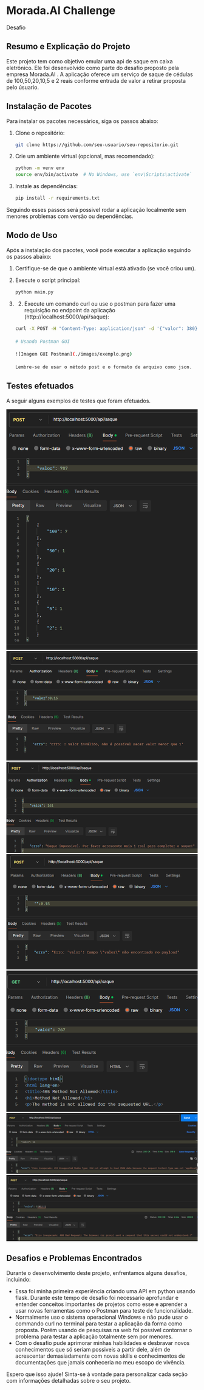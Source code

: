 # Morada.AI Challenge
 Desafio

## Resumo e Explicação do Projeto
Este projeto tem como objetivo emular uma api de saque em caixa eletrônico. Ele foi desenvolvido como parte do desafio proposto pela empresa Morada.AI . A aplicação oferece um serviço de saque de cédulas de 100,50,20,10,5 e 2 reais conforme entrada de valor a retirar proposta pelo úsuario.

## Instalação de Pacotes
Para instalar os pacotes necessários, siga os passos abaixo:

1. Clone o repositório:
    ```bash
    git clone https://github.com/seu-usuario/seu-repositorio.git
    ```

2. Crie um ambiente virtual (opcional, mas recomendado):
    ```bash
    python -m venv env
    source env/bin/activate  # No Windows, use `env\Scripts\activate`
    ```

3. Instale as dependências:
    ```bash
    pip install -r requirements.txt
    ```

Seguindo esses passos será possivel rodar a aplicação localmente sem menores problemas com versão ou dependências.

## Modo de Uso
Após a instalação dos pacotes, você pode executar a aplicação seguindo os passos abaixo:

1. Certifique-se de que o ambiente virtual está ativado (se você criou um).

2. Execute o script principal:
    ```bash
    python main.py
    ```

3. 2. Execute um comando curl ou use o postman para fazer uma requisição no endpoint da aplicação (http://localhost:5000/api/saque):
    ```bash
    curl -X POST -H "Content-Type: application/json" -d '{"valor": 380}' http://localhost:5000/api/saque

    # Usando Postman GUI 

    ![Imagem GUI Postman](./images/exemplo.png)

    Lembre-se de usar o método post e o formato de arquivo como json.
    
    ```
## Testes efetuados
A seguir alguns exemplos de testes que foram efetuados.

![Saque Corretamente efetuado seguindo a lógica proposta no desafio](./images/Saque787.png)
![Saque em Centavos](./images/SaqueCentavos.png)
![Saque impossivel de ser realizado](./images/ExchangeError.png)
![Campo Valor não informado](./images/NoValueField.png)
![Metódo Get sendo passado na requisição](./images/GetMethod.png)
![Html como formato](./images/NoJsonTypeError.png)
![Entrada importuna](./images/BadInput.png)

## Desafios e Problemas Encontrados
Durante o desenvolvimento deste projeto, enfrentamos alguns desafios, incluindo:

- Essa foi minha primeira experiência criando uma API em python usando flask. Durante este tempo de desafio foi necessario aprofundar e entender conceitos importantes de projetos como esse e aprender a usar novas ferramentas como o Postman para teste de funcionalidade.
- Normalmente uso o sistema operacional Windows e não pude usar o commando curl no terminal para testar a aplicação da forma como proposta. Porém usando de pesquisas na web foi possivel contornar o problema para testar a aplicação totalmente sem por menores.
- Com o desafio pude aprimorar minhas habilidades e desbravar novos conhecimentos que só seriam possiveis a partir dele, além de acrescentar demasiadamente com novas skills e conhecimentos de documentações que jamais conheceria no meu escopo de vivência.

Espero que isso ajude! Sinta-se à vontade para personalizar cada seção com informações detalhadas sobre o seu projeto.